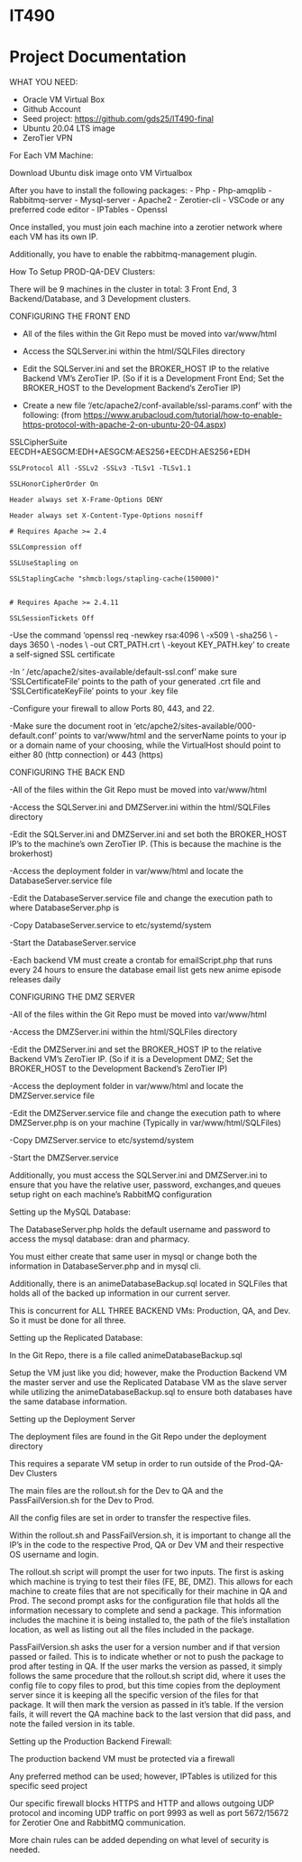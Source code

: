 # IT490
# Project Documentation

WHAT YOU NEED:
- Oracle VM Virtual Box
- Github Account
- Seed project:  https://github.com/gds25/IT490-final
- Ubuntu 20.04 LTS image
- ZeroTier VPN

For Each VM Machine:

Download Ubuntu disk image onto VM Virtualbox

After you have to install the following packages:
	- Php
	- Php-amqplib
	- Rabbitmq-server
	- Mysql-server
	- Apache2
	- Zerotier-cli
	- VSCode or any preferred code editor
	- IPTables
	- Openssl

Once installed, you must join each machine into a zerotier network where each VM has its own IP.

Additionally, you have to enable the rabbitmq-management plugin.

How To Setup PROD-QA-DEV Clusters:

There will be 9 machines in the cluster in total: 3 Front End, 3 Backend/Database, and 3 Development clusters.

CONFIGURING THE FRONT END

- All of the files within the Git Repo must be moved into var/www/html

- Access the SQLServer.ini within the html/SQLFiles directory

- Edit the SQLServer.ini and set the BROKER_HOST IP to the relative Backend VM’s ZeroTier IP. (So if it is a Development Front End; Set the BROKER_HOST to the Development Backend’s ZeroTier IP)

- Create a new file ‘/etc/apache2/conf-available/ssl-params.conf’ with the following:
(from https://www.arubacloud.com/tutorial/how-to-enable-https-protocol-with-apache-2-on-ubuntu-20-04.aspx)

SSLCipherSuite EECDH+AESGCM:EDH+AESGCM:AES256+EECDH:AES256+EDH
    
    SSLProtocol All -SSLv2 -SSLv3 -TLSv1 -TLSv1.1
    
    SSLHonorCipherOrder On
    
    Header always set X-Frame-Options DENY
    
    Header always set X-Content-Type-Options nosniff
    
    # Requires Apache >= 2.4
    
    SSLCompression off
    
    SSLUseStapling on
    
    SSLStaplingCache "shmcb:logs/stapling-cache(150000)"
    
    
    # Requires Apache >= 2.4.11
    
    SSLSessionTickets Off

-Use the command ‘openssl req -newkey rsa:4096 \  -x509 \  -sha256 \ -days 3650 \ -nodes \ -out CRT_PATH.crt \ -keyout KEY_PATH.key’ to create a self-signed SSL certificate

-In ‘ /etc/apache2/sites-available/default-ssl.conf’ make sure ‘SSLCertificateFile’ points to the path of your generated .crt file and ‘SSLCertificateKeyFile’ points to your .key file

-Configure your firewall to allow Ports 80, 443, and 22.

-Make sure the document root in  ‘etc/apche2/sites-available/000-default.conf’ points to var/www/html and the serverName points to your ip or a domain name of your choosing, while the VirtualHost should point to either 80 (http connection) or 443 (https)

CONFIGURING THE BACK END

-All of the files within the Git Repo must be moved into var/www/html

-Access the SQLServer.ini and DMZServer.ini within the html/SQLFiles directory

-Edit the SQLServer.ini and DMZServer.ini and set both the BROKER_HOST IP’s to the machine’s own ZeroTier IP. (This is because the machine is the brokerhost)

-Access the deployment folder in var/www/html and locate the DatabaseServer.service file

-Edit the DatabaseServer.service file and change the execution path to where DatabaseServer.php is

-Copy DatabaseServer.service to etc/systemd/system

-Start the DatabaseServer.service

-Each backend VM must create a crontab for emailScript.php that runs every 24 hours to ensure the database email list gets new anime episode releases daily

CONFIGURING THE DMZ SERVER

-All of the files within the Git Repo must be moved into var/www/html

-Access the DMZServer.ini within the html/SQLFiles directory

-Edit the DMZServer.ini and set the BROKER_HOST IP to the relative Backend VM’s ZeroTier IP. (So if it is a Development DMZ; Set the BROKER_HOST to the Development Backend’s ZeroTier IP)

-Access the deployment folder in var/www/html and locate the DMZServer.service file

-Edit the DMZServer.service file and change the execution path to where DMZServer.php is on your machine (Typically in var/www/html/SQLFiles)

-Copy DMZServer.service to etc/systemd/system

-Start the DMZServer.service

Additionally, you must access the SQLServer.ini and DMZServer.ini to ensure that you have the relative user, password, exchanges,and queues setup right on each machine’s RabbitMQ configuration

Setting up the MySQL Database:

The DatabaseServer.php holds the default username and password to access the mysql database: dran and pharmacy.

You must either create that same user in mysql or change both the information in DatabaseServer.php and in mysql cli.

Additionally, there is an animeDatabaseBackup.sql located in SQLFiles that holds all of the backed up information in our current server.

This is concurrent for ALL THREE BACKEND VMs: Production, QA, and Dev. So it must be done for all three.

Setting up the Replicated Database:

In the Git Repo, there is a file called animeDatabaseBackup.sql

Setup the VM just like you did; however, make the Production Backend VM the master server and use the Replicated Database VM as the slave server while utilizing the animeDatabaseBackup.sql to ensure both databases have the same database information.

Setting up the Deployment Server

The deployment files are found in the Git Repo under the deployment directory

This requires a separate VM setup in order to run outside of the Prod-QA-Dev Clusters

The main files are the rollout.sh for the Dev to QA and the PassFailVersion.sh for the Dev to Prod.

All the config files are set in order to transfer the respective files.

Within the rollout.sh and PassFailVersion.sh, it is important to change all the IP’s in the code to the respective Prod, QA or Dev VM and their respective OS username and login.

The rollout.sh script will prompt the user for two inputs.  The first is asking which machine is trying to test their files (FE, BE, DMZ).  This allows for each machine to create files that are not specifically for their machine in QA and Prod.  The second prompt asks for the configuration file that holds all the information necessary to complete and send a package.  This information includes the machine it is being installed to, the path of the file’s installation location, as well as listing out all the files included in the package.  

PassFailVersion.sh asks the user for a version number and if that version passed or failed. This is to indicate whether or not to push the package to prod after testing in QA.  If the user marks the version as passed, it simply follows the same procedure that the rollout.sh script did, where it uses the config file to copy files to prod, but this time copies from the deployment server since it is keeping all the specific version of the files for that package.  It will then mark the version as passed in it’s table.  If the version fails, it will revert the QA machine back to the last version that did pass, and note the failed version in its table.  

Setting up the Production Backend Firewall:

The production backend VM must be protected via a firewall

Any preferred method can be used; however, IPTables is utilized for this specific seed project

Our specific firewall blocks HTTPS and HTTP and allows outgoing UDP protocol and incoming UDP traffic on port 9993 as well as port 5672/15672 for Zerotier One and RabbitMQ communication.

More chain rules can be added depending on what level of security is needed.
